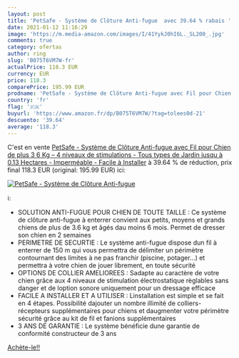 ```yaml
---
layout: post
title: 'PetSafe - Système de Clôture Anti-fugue  avec 39.64 % rabais '
date: 2021-01-12 11:16:29
image: 'https://m.media-amazon.com/images/I/41YykJ0hI6L._SL200_.jpg'
comments: true
category: ofertas
author: ring
slug: 'B075T6VM7W-fr'
actualPrice: 118.3 EUR
currency: EUR
price: 118.3
comparePrice: 195.99 EUR
prodname: 'PetSafe - Système de Clôture Anti-fugue avec Fil pour Chien de plus 3 6 Kg – 4 niveaux de stimulations - Tous types de Jardin  jusqu à 0.13 Hectares  - Imperméable - Facile à Installer'
country: 'fr'
flag: '🇫🇷'
buyurl: 'https://www.amazon.fr/dp/B075T6VM7W/?tag=tolees0d-21'
descuento: '39.64'
average: '118.3'
---
```


C'est en vente [PetSafe - Système de Clôture Anti-fugue avec Fil pour Chien de plus 3 6 Kg – 4 niveaux de stimulations - Tous types de Jardin  jusqu à 0.13 Hectares  - Imperméable - Facile à Installer](https://www.amazon.fr/dp/B075T6VM7W/?tag=tolees0d-21)  à  39.64 % de réduction, prix final  118.3 EUR (original: 195.99 EUR) ici:

[![PetSafe - Système de Clôture Anti-fugue ](https://m.media-amazon.com/images/I/41YykJ0hI6L._SL200_.jpg)](https://www.amazon.fr/dp/B075T6VM7W/?tag=tolees0d-21)

ℹ️:

- SOLUTION ANTI-FUGUE POUR CHIEN DE TOUTE TAILLE : Ce système de clôture anti-fugue à enterrer convient aux petits, moyens et grands chiens de plus de 3.6 kg et âgés dau moins 6 mois. Permet de dresser son chien en 2 semaines
- PERIMETRE DE SECURTIE : Le système anti-fugue dispose dun fil à enterrer de 150 m qui vous permettra de délimiter un périmètre contournant des limites à ne pas franchir (piscine, potager...) et permettra à votre chien de jouer librement, en toute sécurité
- OPTIONS DE COLLIER AMELIOREES : Sadapte au caractère de votre chien grâce aux 4 niveaux de stimulation électrostatique règlables sans danger et de loption sonore uniquement pour un dressage efficace
- FACILE A INSTALLER ET A UTILISER : Linstallation est simple et se fait en 4 étapes. Possibilité dajouter un nombre illimité de colliers-récepteurs supplémentaires pour chiens et daugmenter votre périmètre sécurité grâce au kit de fil et fanions supplémentaires
- 3 ANS DE GARANTIE : Le système bénéficie dune garantie de conformité constructeur de 3 ans

[Achète-le!!](https://www.amazon.fr/dp/B075T6VM7W/?tag=tolees0d-21)
